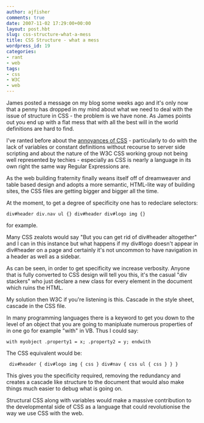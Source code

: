 ```yaml
---
author: ajfisher
comments: true
date: 2007-11-02 17:29:00+00:00
layout: post.hbt
slug: css-structure-what-a-mess
title: CSS Structure - what a mess
wordpress_id: 19
categories:
- rant
- web
tags:
- css
- W3C
- web
---
```


James posted a message on my blog some weeks ago and it's only now that a penny has dropped in my mind about what we need to deal with the issue of structure in CSS - the problem is we have none. As James points out you end up with a flat mess that with all the best will in the world definitions are hard to find.

I've ranted before about the [annoyances of CSS](http://technologytreason.blogspot.com/2007/04/why-is-css-such-painful-tool.html) - particularly to do with the lack of variables or constant definitions without recourse to server side scripting and about the nature of the W3C CSS working group not being well represented by techies - especially as CSS is nearly a language in its own right the same way Regular Expressions are.

As the web building fraternity finally weans itself off of dreamweaver and table based design and adopts a more semantic, HTML-lite way of building sites, the CSS files are getting bigger and bigger all the time.

At the moment, to get a degree of specificity one has to redeclare selectors:

`div#header div.nav ul {}
div#header div#logo img {}`

for example.

Many CSS zealots would say "But you can get rid of div#header altogether" and I can in this instance but what happens if my div#logo doesn't appear in div#header on a page and certainly it's not uncommon to have navigation in a header as well as a sidebar.

As can be seen, in order to get specificity we increase verbosity. Anyone that is fully converted to CSS design will tell you this, it's the casual "div stackers" who just declare a new class for every element in the document which ruins the HTML.

My solution then W3C if you're listening is this. Cascade in the style sheet, cascade in the CSS file.

In many programming languages there is a keyword to get you down to the level of an object that you are going to manipluate numerous properties of in one go for example "with" in VB. Thus I could say:

`with myobject
.property1 = x;
.property2 = y;
endwith`

The CSS equivalent would be:

`
div#header {
div#logo img { css }
div#nav {
css
ul { css }
}
}`

This gives you the specificity required, removing the redundancy and creates a cascade like structure to the document that would also make things much easier to debug what is going on.

Structural CSS along with variables would make a massive contribution to the developmental side of CSS as a language that could revolutionise the way we use CSS with the web.
